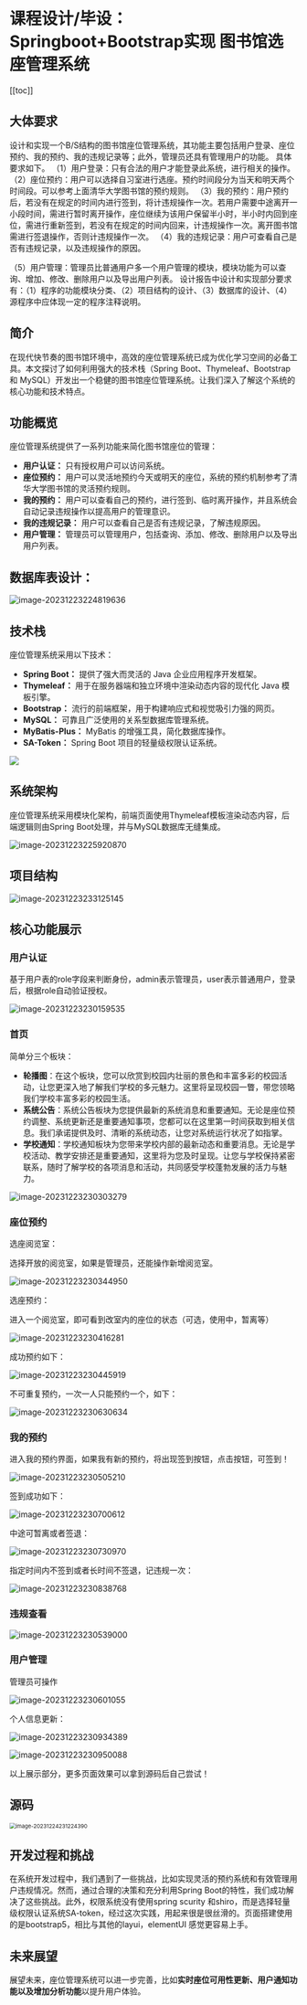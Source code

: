 # 课程设计/毕设：Springboot+Bootstrap实现 图书馆选座管理系统

[[toc]]

## 大体要求

设计和实现一个B/S结构的图书馆座位管理系统，其功能主要包括用户登录、座位预约、我的预约、我的违规记录等；此外，管理员还具有管理用户的功能。
具体要求如下。
（1）用户登录：只有合法的用户才能登录此系统，进行相关的操作。
（2）座位预约：用户可以选择自习室进行选座。预约时间段分为当天和明天两个时间段。可以参考上面清华大学图书馆的预约规则。
（3）我的预约：用户预约后，若没有在规定的时间内进行签到，将计违规操作一次。若用户需要中途离开一小段时间，需进行暂时离开操作，座位继续为该用户保留半小时，半小时内回到座位，需进行重新签到，若没有在规定的时间内回来，计违规操作一次。离开图书馆需进行签退操作，否则计违规操作一次。
（4）我的违规记录：用户可查看自己是否有违规记录，以及违规操作的原因。

（5）用户管理：管理员比普通用户多一个用户管理的模块，模块功能为可以查询、增加、修改、删除用户以及导出用户列表。
设计报告中设计和实现部分要求有：（1）程序的功能模块分类、（2）项目结构的设计、（3）数据库的设计、（4）源程序中应体现一定的程序注释说明。

## 简介

在现代快节奏的图书馆环境中，高效的座位管理系统已成为优化学习空间的必备工具。本文探讨了如何利用强大的技术栈（Spring Boot、Thymeleaf、Bootstrap 和 MySQL）开发出一个稳健的图书馆座位管理系统。让我们深入了解这个系统的核心功能和技术特点。

## 功能概览

座位管理系统提供了一系列功能来简化图书馆座位的管理：

- **用户认证：** 只有授权用户可以访问系统。
- **座位预约：** 用户可以灵活地预约今天或明天的座位，系统的预约机制参考了清华大学图书馆的灵活预约规则。
- **我的预约：** 用户可以查看自己的预约，进行签到、临时离开操作，并且系统会自动记录违规操作以提高用户的管理意识。
- **我的违规记录：** 用户可以查看自己是否有违规记录，了解违规原因。
- **用户管理：** 管理员可以管理用户，包括查询、添加、修改、删除用户以及导出用户列表。

## 数据库表设计：

![image-20231223224819636](http://cdn.qiniu.liyansheng.top/typora/image-20231223224819636.png)

## 技术栈

座位管理系统采用以下技术：

- **Spring Boot：** 提供了强大而灵活的 Java 企业应用程序开发框架。
- **Thymeleaf：** 用于在服务器端和独立环境中渲染动态内容的现代化 Java 模板引擎。
- **Bootstrap：** 流行的前端框架，用于构建响应式和视觉吸引力强的网页。
- **MySQL：** 可靠且广泛使用的关系型数据库管理系统。
- **MyBatis-Plus：** MyBatis 的增强工具，简化数据库操作。
- **SA-Token：** Spring Boot 项目的轻量级权限认证系统。

![](http://cdn.qiniu.liyansheng.top/typora/b50eb7f070464a28b6b6bf3dcc7136bf.jpeg)

## 系统架构

座位管理系统采用模块化架构，前端页面使用Thymeleaf模板渲染动态内容，后端逻辑则由Spring Boot处理，并与MySQL数据库无缝集成。

![image-20231223225920870](http://cdn.qiniu.liyansheng.top/typora/image-20231223225920870.png)

## 项目结构

![image-20231223233125145](http://cdn.qiniu.liyansheng.top/typora/image-20231223233125145.png)

## 核心功能展示

### 用户认证

基于用户表的role字段来判断身份，admin表示管理员，user表示普通用户，登录后，根据role自动验证授权。

![image-20231223230159535](http://cdn.qiniu.liyansheng.top/typora/image-20231223230159535.png)

### 首页

简单分三个板块：

- **轮播图**：在这个板块，您可以欣赏到校园内壮丽的景色和丰富多彩的校园活动，让您更深入地了解我们学校的多元魅力。这里将呈现校园一瞥，带您领略我们学校丰富多彩的校园生活。
- **系统公告**：系统公告板块为您提供最新的系统消息和重要通知。无论是座位预约调整、系统更新还是重要通知事项，您都可以在这里第一时间获取到相关信息。我们承诺提供及时、清晰的系统动态，让您对系统运行状况了如指掌。
- **学校通知**：学校通知板块为您带来学校内部的最新动态和重要消息。无论是学校活动、教学安排还是重要通知，这里将为您及时呈现。让您与学校保持紧密联系，随时了解学校的各项消息和活动，共同感受学校蓬勃发展的活力与魅力。

![image-20231223230303279](http://cdn.qiniu.liyansheng.top/typora/image-20231223230303279.png)

### 座位预约

选座阅览室：

选择开放的阅览室，如果是管理员，还能操作新增阅览室。

![image-20231223230344950](http://cdn.qiniu.liyansheng.top/typora/image-20231223230344950.png)

选座预约：

进入一个阅览室，即可看到改室内的座位的状态（可选，使用中，暂离等）

![image-20231223230416281](http://cdn.qiniu.liyansheng.top/typora/image-20231223230416281.png)

成功预约如下：

![image-20231223230445919](http://cdn.qiniu.liyansheng.top/typora/image-20231223230445919.png)

不可重复预约，一次一人只能预约一个，如下：

![image-20231223230630634](http://cdn.qiniu.liyansheng.top/typora/image-20231223230630634.png)

### 我的预约

进入我的预约界面，如果我有新的预约，将出现签到按钮，点击按钮，可签到！

![image-20231223230505210](http://cdn.qiniu.liyansheng.top/typora/image-20231223230505210.png)

签到成功如下：

![image-20231223230700612](http://cdn.qiniu.liyansheng.top/typora/image-20231223230700612.png)

中途可暂离或者签退：

![image-20231223230730970](http://cdn.qiniu.liyansheng.top/typora/image-20231223230730970.png)

指定时间内不签到或者长时间不签退，记违规一次：

![image-20231223230838768](http://cdn.qiniu.liyansheng.top/typora/image-20231223230838768.png)

### 违规查看

![image-20231223230539000](http://cdn.qiniu.liyansheng.top/typora/image-20231223230539000.png)

### 用户管理

管理员可操作

![image-20231223230601055](http://cdn.qiniu.liyansheng.top/typora/image-20231223230601055.png)

个人信息更新：

![image-20231223230934389](http://cdn.qiniu.liyansheng.top/typora/image-20231223230934389.png)

![image-20231223230950088](http://cdn.qiniu.liyansheng.top/typora/image-20231223230950088.png)

以上展示部分，更多页面效果可以拿到源码后自己尝试！
## 源码

<img src="http://cdn.qiniu.liyansheng.top/typora/image-20231224231224390.png" alt="image-20231224231224390" style="zoom:67%;" />


## 开发过程和挑战

在系统开发过程中，我们遇到了一些挑战，比如实现灵活的预约系统和有效管理用户违规情况。然而，通过合理的决策和充分利用Spring Boot的特性，我们成功解决了这些挑战。此外，权限系统没有使用spring scurity 和shiro，而是选择轻量级权限认证系统SA-token，经过这次实践，用起来很是很丝滑的。页面搭建使用的是bootstrap5，相比与其他的layui，elementUI  感觉更容易上手。

## 未来展望

展望未来，座位管理系统可以进一步完善，比如**实时座位可用性更新、用户通知功能以及增加分析功能**以提升用户体验。

